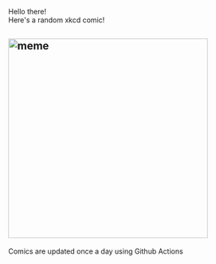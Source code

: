 Hello there! <br>Here's a random xkcd comic!<br>
## <img src="https://imgs.xkcd.com/comics/heart_stopping_texts.png" alt="meme" width="400"/><br>
Comics are updated once a day using Github Actions